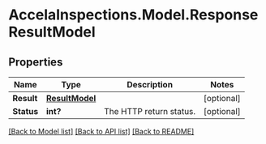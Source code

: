 # AccelaInspections.Model.ResponseResultModel
## Properties

Name | Type | Description | Notes
------------ | ------------- | ------------- | -------------
**Result** | [**ResultModel**](ResultModel.md) |  | [optional] 
**Status** | **int?** | The HTTP return status. | [optional] 

[[Back to Model list]](../README.md#documentation-for-models) [[Back to API list]](../README.md#documentation-for-api-endpoints) [[Back to README]](../README.md)


